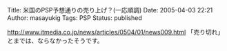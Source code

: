 Title: 米国のPSP予想通りの売り上げ？(一応順調)
Date: 2005-04-03 22:21
Author: masayukig
Tags: PSP
Status: published

<http://www.itmedia.co.jp/news/articles/0504/01/news009.html>
「売り切れ」とまでは、ならなかったそうです。
